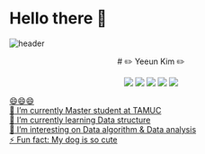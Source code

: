 
# Hello there 👋

![header](https://capsule-render.vercel.app/api?type=cylinder&color=auto&text=🤩Welcome🤩&height=200&fontSize=100)   

<p align='center'>
# ✏️ Yeeun Kim ✏️

<p align='center'>
<img src="https://img.shields.io/badge/Python-3766AB?style=flat-square&logo=Python&logoColor=white"/> <img src="http://img.shields.io/badge/c++-00599C?style=flat-square&logo=C%2B%2B%logoColer=white"/>   <img src="https://img.shields.io/badge/tensorflow-FF6F00?style=flat-square&logo=tensorflow&logoColor=white"/>   <img src="https://img.shields.io/badge/javascript-F7DF1E?style=flat-square&logo=javascript&logoColor=white"/>   <a href="linkedin.com/in/yeeun-kim-42a371185"><img src="https://img.shields.io/badge/Linkedin-0077B5?style=flat-square&logo=Linkedin&logoColor=white&link=linkedin.com/in/yeeun-kim-42a371185"/>   
      
</p>   
      
😄😄😄   
🔭 I’m currently Master student at TAMUC   
🌱 I’m currently learning Data structure   
👯 I’m interesting on Data algorithm & Data analysis   
⚡ Fun fact: My dog is so cute   
